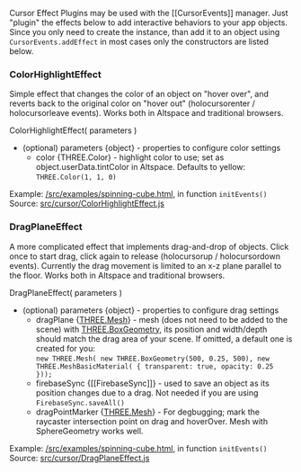 Cursor Effect Plugins may be used with the [[CursorEvents]] manager.  Just "plugin" the effects below to add interactive behaviors to your app objects.  Since you only need to create the instance, than add it to an object using `CursorEvents.addEffect` in most cases only the constructors are listed below.

### ColorHighlightEffect

Simple effect that changes the color of an object on "hover over", and reverts back to the original color on "hover out" (holocursorenter / holocursorleave events).  Works both in Altspace and traditional browsers.  

ColorHighlightEffect( parameters )
* (optional) parameters {object} - properties to configure color settings
    * color {THREE.Color} - highlight color to use; set as object.userData.tintColor in Altspace.  Defaults to yellow: `THREE.Color(1, 1, 0)` 

Example: [/src/examples/spinning-cube.html](https://github.com/AltspaceVR/AltspaceSDK/blob/master/examples/spinningcube.html), in function `initEvents()`  
Source: [src/cursor/ColorHighlightEffect.js](https://github.com/AltspaceVR/AltspaceSDK/blob/master/src/cursor/ColorHoverEffect.js)

### DragPlaneEffect

A more complicated effect that implements drag-and-drop of objects. Click once to start drag, click again to release (holocursorup / holocursordown events).  Currently the drag movement is limited to an x-z plane parallel to the floor.  Works both in Altspace and traditional browsers.

DragPlaneEffect( parameters )
* (optional) parameters {object} - properties to configure drag settings
    * dragPlane {[THREE.Mesh]} - mesh (does not need to be added to the scene) with [THREE.BoxGeometry], its position and width/depth should match the drag area of your scene.  If omitted, a default one is created for you:  
    `new THREE.Mesh( new THREE.BoxGeometry(500, 0.25, 500),
                     new THREE.MeshBasicMaterial( { transparent: true, opacity: 0.25 }));`
    * firebaseSync {[[FirebaseSync]]} - used to save an object as its position changes due to a drag.  Not needed if you are using `FirebaseSync.saveAll()`
    * dragPointMarker {[THREE.Mesh]} - For degbugging; mark the raycaster intersection point on drag and hoverOver. Mesh with SphereGeometry works well.

Example: [/src/examples/spinning-cube.html](https://github.com/AltspaceVR/AltspaceSDK/blob/master/examples/spinningcube.html), in function `initEvents()`  
Source: [src/cursor/DragPlaneEffect.js](https://github.com/AltspaceVR/AltspaceSDK/blob/master/src/cursor/DragPlaneEffect.js)
 

[Repo README]: https://github.com/AltspaceVR/AltspaceSDK
[THREE.Color]: http://threejs.org/docs/#Reference/Math/Color
[THREE.Mesh]: http://threejs.org/docs/#Reference/Objects/Mesh
[THREE.BoxGeometry]: http://threejs.org/docs/#Reference/Extras.Geometries/BoxGeometry

